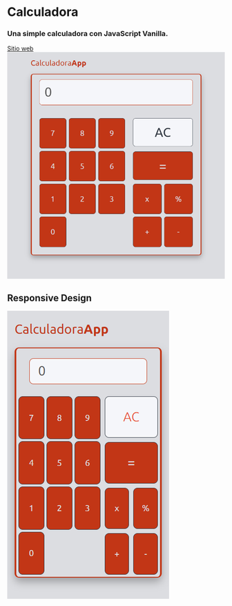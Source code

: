 # Calculadora
<h3>Una simple calculadora con JavaScript Vanilla.</h3>
<a href="https://calculadorapp.netlify.app/">Sitio web</a>
<img src="img/CalculadoraApp.png"></img>
<h2>Responsive Design</h2>
<img src="img/CalculadoraPhone.png"></img>
